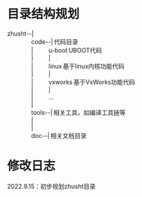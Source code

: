# 目录结构规划
zhusht--|<br>
&emsp;&emsp;&emsp;&emsp;code--|&thinsp;代码目录<br>
&emsp;&emsp;&emsp;&emsp;|&emsp;&nbsp;&emsp;&nbsp;u-boot&thinsp;UBOOT代码<br>
&emsp;&emsp;&emsp;&emsp;|&emsp;&nbsp;&emsp;&nbsp;|<br>
&emsp;&emsp;&emsp;&emsp;|&emsp;&nbsp;&emsp;&nbsp;linux&thinsp;基于linux内核功能代码<br>
&emsp;&emsp;&emsp;&emsp;|&emsp;&nbsp;&emsp;&nbsp;|<br>
&emsp;&emsp;&emsp;&emsp;|&emsp;&nbsp;&emsp;&nbsp;vxworks&thinsp;基于VxWorks功能代码<br>
&emsp;&emsp;&emsp;&emsp;|&emsp;&nbsp;&emsp;&nbsp;|<br>
&emsp;&emsp;&emsp;&emsp;|&emsp;&nbsp;&emsp;&nbsp;...<br>
&emsp;&emsp;&emsp;&emsp;|<br>
&emsp;&emsp;&emsp;&emsp;tools--|&thinsp;相关工具，如编译工具链等<br>
&emsp;&emsp;&emsp;&emsp;|<br>
&emsp;&emsp;&emsp;&emsp;|<br>
&emsp;&emsp;&emsp;&emsp;doc--|&thinsp;相关文档目录<br>

# 修改日志
2022.9.15：初步规划zhusht目录<br>
